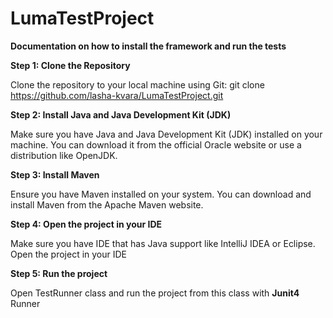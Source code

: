 # LumaTestProject
**Documentation on how to install the framework and run the tests**

**Step 1: Clone the Repository**

Clone the repository to your local machine using Git:
git clone https://github.com/lasha-kvara/LumaTestProject.git

**Step 2: Install Java and Java Development Kit (JDK)**

Make sure you have Java and Java Development Kit (JDK) installed on your machine. You can download it from the official Oracle website or use a distribution like OpenJDK.

**Step 3: Install Maven**

Ensure you have Maven installed on your system. You can download and install Maven from the Apache Maven website.

**Step 4: Open the project in your IDE**

Make sure you have IDE that has Java support like IntelliJ IDEA or Eclipse.
Open the project in your IDE

**Step 5: Run the project**

Open TestRunner class and run the project from this class with **Junit4** Runner
